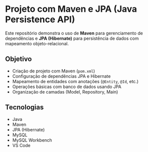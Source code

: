 # Projeto com Maven e JPA (Java Persistence API)

Este repositório demonstra o uso de **Maven** para gerenciamento de dependências e **JPA (Hibernate)** para persistência de dados com mapeamento objeto-relacional.

## Objetivo

- Criação de projeto com Maven (`pom.xml`)
- Configuração de dependências JPA e Hibernate
- Mapeamento de entidades com anotações (`@Entity`, `@Id`, etc.)
- Operações básicas com banco de dados usando JPA
- Organização de camadas (Model, Repository, Main)

## Tecnologias 

- Java
- Maven
- JPA (Hibernate)
- MySQL
- MySQL Workbench
- VS Code 



